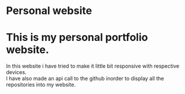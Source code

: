 <html>
  <head>
    <h1> Personal website </h1>
  </head>
  <body>
    <h1> This is my personal portfolio website.</h1>
    <p> In this website i have tried to make it little bit responsive with respective devices. <br>I have also made an api call to the github inorder to display all the repositories into my website.</p>
  </body>
  </html> 
  
